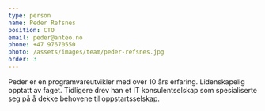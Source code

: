 ```yaml
---
type: person
name: Peder Refsnes
position: CTO
email: peder@anteo.no
phone: +47 97670550
photo: /assets/images/team/peder-refsnes.jpg
order: 3
---
```


Peder er en programvareutvikler med over 10 års erfaring. Lidenskapelig opptatt av faget. Tidligere drev han et IT konsulentselskap som spesialiserte seg på å dekke behovene til oppstartsselskap.
